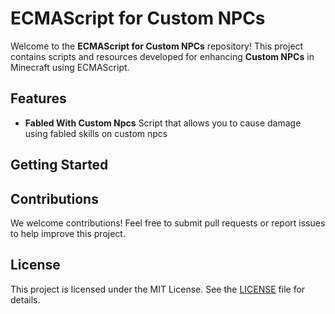 # ECMAScript for Custom NPCs

Welcome to the **ECMAScript for Custom NPCs** repository! This project contains scripts and resources developed for enhancing **Custom NPCs** in Minecraft using ECMAScript.

## Features

- **Fabled With Custom Npcs** Script that allows you to cause damage using fabled skills on custom npcs

## Getting Started


## Contributions
We welcome contributions! Feel free to submit pull requests or report issues to help improve this project.

## License
This project is licensed under the MIT License. See the [LICENSE](LICENSE) file for details.
